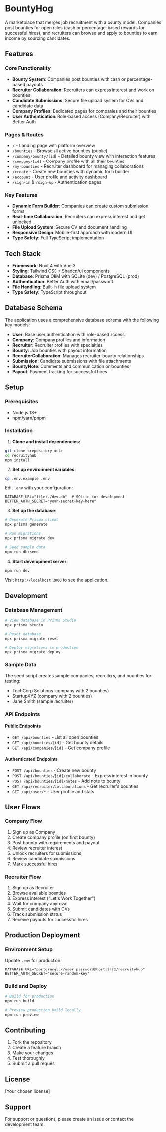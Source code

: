 # BountyHog

A marketplace that merges job recruitment with a bounty model. Companies post bounties for open roles (cash or percentage-based rewards for successful hires), and recruiters can browse and apply to bounties to earn income by sourcing candidates.

## Features

### Core Functionality
- **Bounty System**: Companies post bounties with cash or percentage-based payouts
- **Recruiter Collaboration**: Recruiters can express interest and work on bounties
- **Candidate Submissions**: Secure file upload system for CVs and candidate data
- **Company Profiles**: Dedicated pages for companies and their bounties
- **User Authentication**: Role-based access (Company/Recruiter) with Better Auth

### Pages & Routes
- `/` - Landing page with platform overview
- `/bounties` - Browse all active bounties (public)
- `/company/bounty/[id]` - Detailed bounty view with interaction features
- `/company/[id]` - Company profile with all their bounties
- `/my-bounties` - Recruiter dashboard for managing collaborations
- `/create` - Create new bounties with dynamic form builder
- `/account` - User profile and activity dashboard
- `/sign-in` & `/sign-up` - Authentication pages

### Key Features
- **Dynamic Form Builder**: Companies can create custom submission forms
- **Real-time Collaboration**: Recruiters can express interest and get unlocked
- **File Upload System**: Secure CV and document handling
- **Responsive Design**: Mobile-first approach with modern UI
- **Type Safety**: Full TypeScript implementation

## Tech Stack

- **Framework**: Nuxt 4 with Vue 3
- **Styling**: Tailwind CSS + Shadcn/ui components
- **Database**: Prisma ORM with SQLite (dev) / PostgreSQL (prod)
- **Authentication**: Better Auth with email/password
- **File Handling**: Built-in file upload system
- **Type Safety**: TypeScript throughout

## Database Schema

The application uses a comprehensive database schema with the following key models:

- **User**: Base user authentication with role-based access
- **Company**: Company profiles and information
- **Recruiter**: Recruiter profiles with specialties
- **Bounty**: Job bounties with payout information
- **RecruiterCollaboration**: Manages recruiter-bounty relationships
- **Submission**: Candidate submissions with file attachments
- **BountyNote**: Comments and communication on bounties
- **Payout**: Payment tracking for successful hires

## Setup

### Prerequisites
- Node.js 18+ 
- npm/yarn/pnpm

### Installation

1. **Clone and install dependencies:**
```bash
git clone <repository-url>
cd recruityhub
npm install
```

2. **Set up environment variables:**
```bash
cp .env.example .env
```

Edit `.env` with your configuration:
```env
DATABASE_URL="file:./dev.db"  # SQLite for development
BETTER_AUTH_SECRET="your-secret-key-here"
```

3. **Set up the database:**
```bash
# Generate Prisma client
npx prisma generate

# Run migrations
npx prisma migrate dev

# Seed sample data
npm run db:seed
```

4. **Start development server:**
```bash
npm run dev
```

Visit `http://localhost:3000` to see the application.

## Development

### Database Management
```bash
# View database in Prisma Studio
npx prisma studio

# Reset database
npx prisma migrate reset

# Deploy migrations to production
npx prisma migrate deploy
```

### Sample Data
The seed script creates sample companies, recruiters, and bounties for testing:
- TechCorp Solutions (company with 2 bounties)
- StartupXYZ (company with 2 bounties)  
- Jane Smith (sample recruiter)

### API Endpoints

#### Public Endpoints
- `GET /api/bounties` - List all open bounties
- `GET /api/bounties/[id]` - Get bounty details
- `GET /api/companies/[id]` - Get company profile

#### Authenticated Endpoints
- `POST /api/bounties` - Create new bounty
- `POST /api/bounties/[id]/collaborate` - Express interest in bounty
- `POST /api/bounties/[id]/notes` - Add note to bounty
- `GET /api/recruiter/collaborations` - Get recruiter's bounties
- `GET /api/user/*` - User profile and stats

## User Flows

### Company Flow
1. Sign up as Company
2. Create company profile (on first bounty)
3. Post bounty with requirements and payout
4. Review recruiter interest
5. Unlock recruiters for submissions
6. Review candidate submissions
7. Mark successful hires

### Recruiter Flow
1. Sign up as Recruiter
2. Browse available bounties
3. Express interest ("Let's Work Together")
4. Wait for company approval
5. Submit candidates with CVs
6. Track submission status
7. Receive payouts for successful hires

## Production Deployment

### Environment Setup
Update `.env` for production:
```env
DATABASE_URL="postgresql://user:password@host:5432/recruityhub"
BETTER_AUTH_SECRET="secure-random-key"
```

### Build and Deploy
```bash
# Build for production
npm run build

# Preview production build locally
npm run preview
```

## Contributing

1. Fork the repository
2. Create a feature branch
3. Make your changes
4. Test thoroughly
5. Submit a pull request

## License

[Your chosen license]

## Support

For support or questions, please create an issue or contact the development team.
